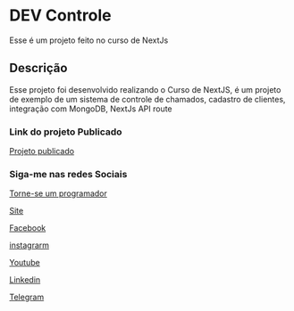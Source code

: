 # DEV Controle

Esse é um projeto feito no curso de NextJs

## Descrição

Esse projeto foi desenvolvido realizando o Curso de NextJS, é um projeto de exemplo de um sistema de controle de chamados, cadastro de clientes, integração com MongoDB, NextJs API route

### Link do projeto Publicado

[Projeto publicado](https://curso-next-dev-controle.vercel.app/)


### Siga-me nas redes Sociais
[Torne-se um programador](https://www.sobrinhodev.com.br/programador-do-zero)

[Site](https://www.sobrinhodev.com.br/)

[Facebook](https://www.facebook.com/sobrinhodev/)

[instagrarm](https://www.instagram.com/sobrinhodev/)

[Youtube](https://www.youtube.com/@sobrinhodev)

[Linkedin](https://www.linkedin.com/in/rodrigolbsouza/)

[Telegram](https://t.me/sobrinhodev/)
